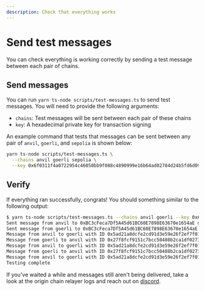 ```yaml
---
description: Check that everything works
---
```


# Send test messages

You can check everything is working correctly by sending a test message between each pair of chains.&#x20;

## Send messages

You can run `yarn ts-node scripts/test-messages.ts` to send test messages. You will need to provide the following arguments:

* `chains`: Test messages will be sent between each pair of these chains
* `key`: A hexadecimal private key for transaction signing

An example command that tests that messages can be sent between any pair of `anvil`, `goerli`, and `sepolia` is shown below:

```bash
yarn ts-node scripts/test-messages.ts \
  --chains anvil goerli sepolia \
  --key 0x6f0311f4a0722954c46050bb9f088c4890999e16b64ad02784d24b5fd6d09061
```

## Verify

If everything ran successfully, congrats! You should something similar to the following output:

```bash
$ yarn ts-node scripts/test-messages.ts --chains anvil goerli --key 0x6f0311f4a0722954c46050bb9f088c4890999e16b64ad02784d24b5fd6d09060
Sent message from anvil to 0xBC3cFeca7Df5A45d61BC60E7898E63670e1654aE on goerli with message ID 0x5ad21a8dcfe2cd91d3e59e26f2ef7f01f6ab1850ef5922233c7776eacff8d8b0
Sent message from goerli to 0xBC3cFeca7Df5A45d61BC60E7898E63670e1654aE on anvil with message ID 0x27f8fcf9151c7bcc50408b2ca1df027346740f0b40b8e516b04b4a09a6757f69
Message from anvil to goerli with ID 0x5ad21a8dcfe2cd91d3e59e26f2ef7f01f6ab1850ef5922233c7776eacff8d8b0 has not yet been delivered
Message from goerli to anvil with ID 0x27f8fcf9151c7bcc50408b2ca1df027346740f0b40b8e516b04b4a09a6757f69 has not yet been delivered
Message from anvil to goerli with ID 0x5ad21a8dcfe2cd91d3e59e26f2ef7f01f6ab1850ef5922233c7776eacff8d8b0 has not yet been delivered
Message from goerli to anvil with ID 0x27f8fcf9151c7bcc50408b2ca1df027346740f0b40b8e516b04b4a09a6757f69 was delivered
Message from anvil to goerli with ID 0x5ad21a8dcfe2cd91d3e59e26f2ef7f01f6ab1850ef5922233c7776eacff8d8b0 was delivered
Testing complete
```

If you've waited a while and messages still aren't being delivered, take a look at the origin chain relayer logs and reach out on [discord](https://discord.gg/hyperlane).
